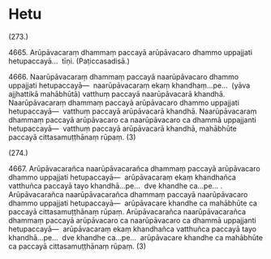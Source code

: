 # Hetu

(273.)

4665\. Arūpāvacaraṃ dhammaṃ paccayā arūpāvacaro dhammo uppajjati hetupaccayā…  tīṇi. (Paṭiccasadisā.)

4666\. Naarūpāvacaraṃ dhammaṃ paccayā naarūpāvacaro dhammo uppajjati hetupaccayā—  naarūpāvacaraṃ ekaṃ khandhaṃ…pe…  (yāva ajjhattikā mahābhūtā) vatthuṃ paccayā naarūpāvacarā khandhā. Naarūpāvacaraṃ dhammaṃ paccayā arūpāvacaro dhammo uppajjati hetupaccayā—  vatthuṃ paccayā arūpāvacarā khandhā. Naarūpāvacaraṃ dhammaṃ paccayā arūpāvacaro ca naarūpāvacaro ca dhammā uppajjanti hetupaccayā—  vatthuṃ paccayā arūpāvacarā khandhā, mahābhūte paccayā cittasamuṭṭhānaṃ rūpaṃ. (3)

(274.)

4667\. Arūpāvacarañca naarūpāvacarañca dhammaṃ paccayā arūpāvacaro dhammo uppajjati hetupaccayā—  arūpāvacaraṃ ekaṃ khandhañca vatthuñca paccayā tayo khandhā…pe…  dve khandhe ca…pe… . Arūpāvacarañca naarūpāvacarañca dhammaṃ paccayā naarūpāvacaro dhammo uppajjati hetupaccayā—  arūpāvacare khandhe ca mahābhūte ca paccayā cittasamuṭṭhānaṃ rūpaṃ. Arūpāvacarañca naarūpāvacarañca dhammaṃ paccayā arūpāvacaro ca naarūpāvacaro ca dhammā uppajjanti hetupaccayā—  arūpāvacaraṃ ekaṃ khandhañca vatthuñca paccayā tayo khandhā…pe…  dve khandhe ca…pe…  arūpāvacare khandhe ca mahābhūte ca paccayā cittasamuṭṭhānaṃ rūpaṃ. (3)
